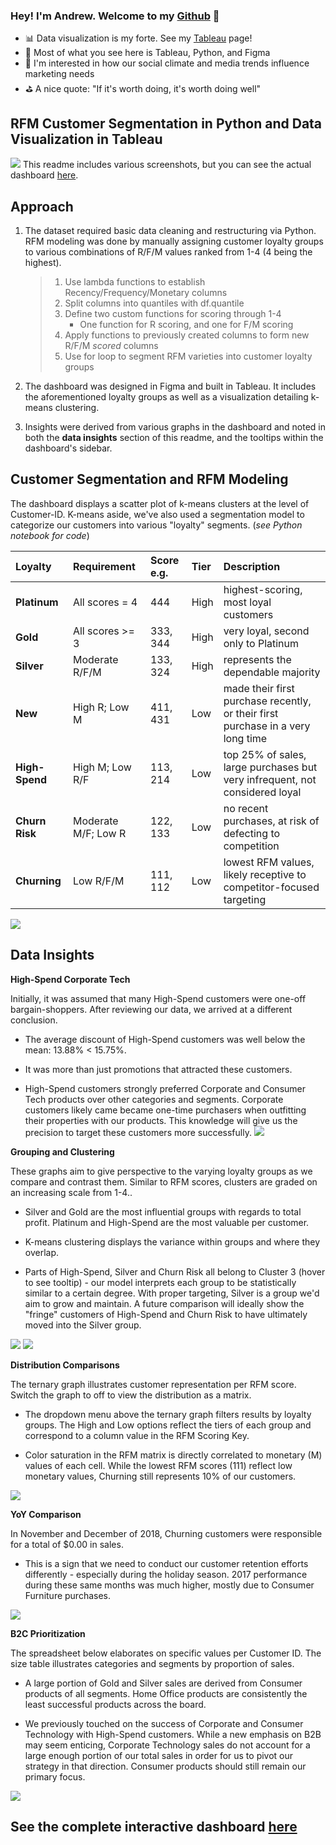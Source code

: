 ### Hey! I'm Andrew. Welcome to my [Github] 👋

- 📊 Data visualization is my forte. See my [Tableau] page! 
- 🚀 Most of what you see here is Tableau, Python, and Figma
- 🧠 I'm interested in how our social climate and media trends influence marketing needs
- ⛳ A nice quote: "If it's worth doing, it's worth doing well"

## RFM Customer Segmentation in Python and Data Visualization in Tableau

![](Dashboard_Screenshots/dashboard_gif.gif)
This readme includes various screenshots, but you can see the actual dashboard [here].

## Approach
1. The dataset required basic data cleaning and restructuring via Python. RFM modeling was done by manually assigning customer loyalty groups to various combinations of R/F/M values ranked from 1-4 (4 being the highest).
 
    >   1. Use lambda functions to establish Recency/Frequency/Monetary columns
    >   2. Split columns into quantiles with df.quantile
    >   3. Define two custom functions for scoring through 1-4
    >       - One function for R scoring, and one for F/M scoring
    >   4. Apply functions to previously created columns to form new R/F/M *scored* columns
    >   5. Use for loop to segment RFM varieties into customer loyalty groups
2. The dashboard was designed in Figma and built in Tableau. It includes the aforementioned loyalty groups as well as a visualization detailing k-means clustering.
3. Insights were derived from various graphs in the dashboard and noted in both the **data insights** section of this readme, and the tooltips within the dashboard's sidebar.

## Customer Segmentation and RFM Modeling

The dashboard displays a scatter plot of k-means clusters at the level of Customer-ID. K-means aside, we've also used a segmentation model to categorize our customers into various "loyalty" segments. (*see Python notebook for code*)

| Loyalty | Requirement | Score e.g. | Tier | Description |
| :--------- | :--------- | :--------- | :--------- | :--------- |
| **Platinum** | All scores = 4 | 444 | High | highest-scoring, most loyal customers
| **Gold** | All scores >= 3 | 333, 344 | High | very loyal, second only to Platinum
| **Silver** | Moderate R/F/M | 133, 324 | High | represents the dependable majority
| **New** | High R; Low M | 411, 431 | Low | made their first purchase recently, or their first purchase in a very long time
| **High-Spend** | High M; Low R/F | 113, 214 | Low | top 25% of sales, large purchases but very infrequent, not considered loyal
| **Churn Risk** | Moderate M/F; Low R | 122, 133 | Low | no recent purchases, at risk of defecting to competition
| **Churning** | Low R/F/M | 111, 112 | Low | lowest RFM values, likely receptive to competitor-focused targeting

![](Dashboard_Screenshots/kmeans_button_gif.gif)


## Data Insights

**High-Spend Corporate Tech**

Initially, it was assumed that many High-Spend customers were one-off bargain-shoppers. 
After reviewing our data, we arrived at a different conclusion. 

- The average discount of High-Spend customers was well below the mean: 13.88% < 15.75%. 

- It was more than just promotions that attracted these customers.

- High-Spend customers strongly preferred Corporate and Consumer Tech products over other categories and segments. Corporate customers likely came became one-time purchasers when outfitting their properties with our products. This knowledge will give us the precision to target these customers more successfully.
![](Dashboard_Screenshots/kpi_grid.png)


**Grouping and Clustering**

These graphs aim to give perspective to the varying loyalty groups as we compare and contrast them. Similar to RFM scores, clusters are graded on an increasing scale from 1-4..

- Silver and Gold are the most influential groups with regards to total profit. Platinum and High-Spend are the most valuable per customer.

- K-means clustering displays the variance within groups and where they overlap. 

- Parts of High-Spend, Silver and Churn Risk all belong to Cluster 3 (hover to see tooltip) - our model interprets each group to be statistically similar to a certain degree. With proper targeting, Silver is a group we'd aim to grow and maintain. A future comparison will ideally show the "fringe" customers of High-Spend and Churn Risk to have ultimately moved into the Silver group. 

![](Dashboard_Screenshots/kmeans_clustering.png)
![](Dashboard_Screenshots/highspend_cust.png)


**Distribution Comparisons**

The ternary graph illustrates customer representation per RFM score.
Switch the graph to off to view the distribution as a matrix.

- The dropdown menu above the ternary graph filters results by loyalty groups. The High and Low options reflect the tiers of each group and correspond to a column value in the RFM Scoring Key.

- Color saturation in the RFM matrix is directly correlated to monetary (M) values of each cell. While the lowest RFM scores (111) reflect low monetary values, Churning still represents 10% of our customers.

![](Dashboard_Screenshots/matrix_ternary.png)


**YoY Comparison**

In November and December of 2018, Churning customers were responsible for a total of $0.00 in sales.

- This is a sign that we need to conduct our customer retention efforts differently - especially during the holiday season. 2017 performance during these same months was much higher, mostly due to Consumer Furniture purchases.

![](Dashboard_Screenshots/sales_distribution.png)


**B2C Prioritization**

The spreadsheet below elaborates on specific values per Customer ID.
The size table illustrates categories and segments by proportion of sales.

- A large portion of Gold and Silver sales are derived from Consumer products of all segments. Home Office products are consistently the least successful products across the board.

- We previously touched on the success of Corporate and Consumer Technology with High-Spend customers. While a new emphasis on B2B may seem enticing, Corporate Technology sales do not account for a large enough portion of our total sales in order for us to pivot our strategy in that direction. Consumer products should still remain our primary focus.

![](Dashboard_Screenshots/segment_details.png)


## See the complete interactive dashboard [here]

</details>

[Tableau]: https://public.tableau.com/app/profile/andrew.bruening
[Github]: https://github.com/andrewbruening 
[dashboard]: https://public.tableau.com/app/profile/andrew.bruening/viz/SampleSuperstoreRFMCustomerSegmentation/CentralDB
[here]: https://public.tableau.com/app/profile/andrew.bruening/viz/SampleSuperstoreRFMCustomerSegmentation/CentralDB